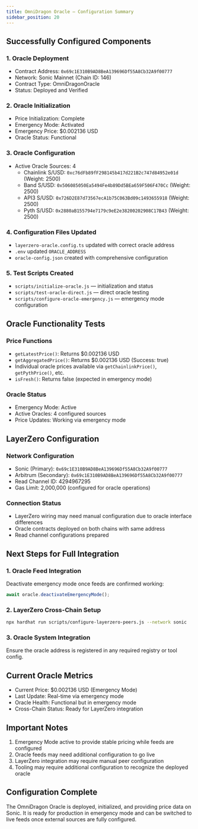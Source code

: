 ```yaml
---
title: OmniDragon Oracle — Configuration Summary
sidebar_position: 20
---
```


## Successfully Configured Components

### 1. Oracle Deployment
- Contract Address: `0x69c1E310B9AD8BeA139696Df55A8Cb32A9f00777`
- Network: Sonic Mainnet (Chain ID: 146)
- Contract Type: OmniDragonOracle
- Status: Deployed and Verified

### 2. Oracle Initialization
- Price Initialization: Complete
- Emergency Mode: Activated
- Emergency Price: $0.002136 USD
- Oracle Status: Functional

### 3. Oracle Configuration
- Active Oracle Sources: 4
  - Chainlink S/USD: `0xc76dFb89fF298145b417d221B2c747d84952e01d` (Weight: 2500)
  - Band S/USD: `0x506085050Ea5494Fe4b89Dd5BEa659F506F470Cc` (Weight: 2500)
  - API3 S/USD: `0x726D2E87d73567ecA1b75C063Bd09c1493655918` (Weight: 2500)
  - Pyth S/USD: `0x2880aB155794e7179c9eE2e38200202908C17B43` (Weight: 2500)

### 4. Configuration Files Updated
- `layerzero-oracle.config.ts` updated with correct oracle address
- `.env` updated `ORACLE_ADDRESS`
- `oracle-config.json` created with comprehensive configuration

### 5. Test Scripts Created
- `scripts/initialize-oracle.js` — initialization and status
- `scripts/test-oracle-direct.js` — direct oracle testing
- `scripts/configure-oracle-emergency.js` — emergency mode configuration

## Oracle Functionality Tests

### Price Functions
- `getLatestPrice()`: Returns $0.002136 USD
- `getAggregatedPrice()`: Returns $0.002136 USD (Success: true)
- Individual oracle prices available via `getChainlinkPrice()`, `getPythPrice()`, etc.
- `isFresh()`: Returns false (expected in emergency mode)

### Oracle Status
- Emergency Mode: Active
- Active Oracles: 4 configured sources
- Price Updates: Working via emergency mode

## LayerZero Configuration

### Network Configuration
- Sonic (Primary): `0x69c1E310B9AD8BeA139696Df55A8Cb32A9f00777`
- Arbitrum (Secondary): `0x69c1E310B9AD8BeA139696Df55A8Cb32A9f00777`
- Read Channel ID: 4294967295
- Gas Limit: 2,000,000 (configured for oracle operations)

### Connection Status
- LayerZero wiring may need manual configuration due to oracle interface differences
- Oracle contracts deployed on both chains with same address
- Read channel configurations prepared

## Next Steps for Full Integration

### 1. Oracle Feed Integration
Deactivate emergency mode once feeds are confirmed working:

```javascript
await oracle.deactivateEmergencyMode();
```

### 2. LayerZero Cross-Chain Setup

```bash
npx hardhat run scripts/configure-layerzero-peers.js --network sonic
```

### 3. Oracle System Integration
Ensure the oracle address is registered in any required registry or tool config.

## Current Oracle Metrics

- Current Price: $0.002136 USD (Emergency Mode)
- Last Update: Real-time via emergency mode
- Oracle Health: Functional but in emergency mode
- Cross-Chain Status: Ready for LayerZero integration

## Important Notes

1. Emergency Mode active to provide stable pricing while feeds are configured
2. Oracle feeds may need additional configuration to go live
3. LayerZero integration may require manual peer configuration
4. Tooling may require additional configuration to recognize the deployed oracle

## Configuration Complete

The OmniDragon Oracle is deployed, initialized, and providing price data on Sonic. It is ready for production in emergency mode and can be switched to live feeds once external sources are fully configured.


